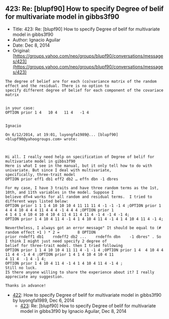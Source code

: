 ## 423: Re: [blupf90] How to specify Degree of belif for multivariate model in gibbs3f90

- Title: 423: Re: [blupf90] How to specify Degree of belif for multivariate model in gibbs3f90
- Author: Ignacio Aguilar
- Date: Dec 8, 2014
- Original: [https://groups.yahoo.com/neo/groups/blupf90/conversations/messages/423](https://groups.yahoo.com/neo/groups/blupf90/conversations/messages/423)

```
The degree of belief are for each (co)variance matrix of the random effect and the residual. There is no option to
specify different degree of belief for each component of the covariace matrix 


in your case:
OPTION prior 1 4   10 4   11 4	 -1 4 


Ignacio 

On 6/12/2014, at 19:01, luyongfa1989@... [blupf90] <blupf90@yahoogroups.com> wrote:



Hi all. I really need help on specification of Degree of belif for multivariate model in gibbs3f90 
Here is what I see in the manual, but it only tell how to do with univariate. But since I deal with multivariate,
specifically, three-trait model
OPTION prior eff1 db1 eff2 db2 … effn dbn -1 dbres

For my case, I have 3 traits and have three random terms as the 1st, 10th, and 11th variables in the model. Suppose I
believe df=4 works for all random and residual terms.  I tried to different ways listed below:
OPTION prior 1 1 1 4 10 10 10 4 11 11 11 4 -1 -1 -1 4 ;OPTION prior 1 4 4 4 10 4 4 4 11 4 4 4 -1 4 4 4 ;OPTION prior 1
4 1 4 1 4 10 4 10 4 10 4 11 4 11 4 11 4 -1 4 -1 4 -1 4;
OPTION prior 1 4 10 4 11 4 -1 4 1 4 10 4 11 4 -1 4 1 4 10 4 11 4 -1 4;

Nevertheless, I always got an error message" It should be equal to (# random effect +1 ) * 2 =		  8 OPTION
prior rndeff1 db1    rndeff2 db2 ...	rndeffn dbn    -1 dbres" . So I think I might just need specify 2 degree of
belief for three-trait model. then I tried following 
OPTION prior 1 1 4 10 10 4 11 11 4 -1 -1 4 ;OPTION prior 1 4  4 10 4 4 11 4 4 -1 4 4 ;OPTION prior 1 4 1 4 10 4 10 4 11
4 11 4	-1 4 -1 4;
OPTION prior 1 4 10 4 11 4 -1 4 1 4 10 4 11 4 -1 4 ;
Still no luck.
IS there anyone willing to share the experience about it? I really appreciate any suggestion.

Thanks in advance!

```

- [422](0422.md): How to specify Degree of belif for multivariate model in gibbs3f90 by luyongfa1989, Dec 6, 2014
    - [423](0423.md): Re: [blupf90] How to specify Degree of belif for multivariate model in gibbs3f90 by Ignacio Aguilar, Dec 8, 2014
